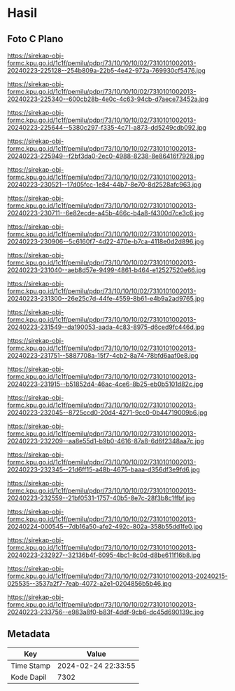 # Hasil

## Foto C Plano

https://sirekap-obj-formc.kpu.go.id/1c1f/pemilu/pdpr/73/10/10/10/02/7310101002013-20240223-225128--254b809a-22b5-4e42-972a-769930cf5476.jpg

https://sirekap-obj-formc.kpu.go.id/1c1f/pemilu/pdpr/73/10/10/10/02/7310101002013-20240223-225340--600cb28b-4e0c-4c63-94cb-d7aece73452a.jpg

https://sirekap-obj-formc.kpu.go.id/1c1f/pemilu/pdpr/73/10/10/10/02/7310101002013-20240223-225644--5380c297-f335-4c71-a873-dd5249cdb092.jpg

https://sirekap-obj-formc.kpu.go.id/1c1f/pemilu/pdpr/73/10/10/10/02/7310101002013-20240223-225949--f2bf3da0-2ec0-4988-8238-8e86416f7928.jpg

https://sirekap-obj-formc.kpu.go.id/1c1f/pemilu/pdpr/73/10/10/10/02/7310101002013-20240223-230521--17d05fcc-1e84-44b7-8e70-8d2528afc963.jpg

https://sirekap-obj-formc.kpu.go.id/1c1f/pemilu/pdpr/73/10/10/10/02/7310101002013-20240223-230711--6e82ecde-a45b-466c-b4a8-f4300d7ce3c6.jpg

https://sirekap-obj-formc.kpu.go.id/1c1f/pemilu/pdpr/73/10/10/10/02/7310101002013-20240223-230906--5c6160f7-4d22-470e-b7ca-4118e0d2d896.jpg

https://sirekap-obj-formc.kpu.go.id/1c1f/pemilu/pdpr/73/10/10/10/02/7310101002013-20240223-231040--aeb8d57e-9499-4861-b464-e12527520e66.jpg

https://sirekap-obj-formc.kpu.go.id/1c1f/pemilu/pdpr/73/10/10/10/02/7310101002013-20240223-231300--26e25c7d-44fe-4559-8b61-e4b9a2ad9765.jpg

https://sirekap-obj-formc.kpu.go.id/1c1f/pemilu/pdpr/73/10/10/10/02/7310101002013-20240223-231549--da190053-aada-4c83-8975-d6ced9fc446d.jpg

https://sirekap-obj-formc.kpu.go.id/1c1f/pemilu/pdpr/73/10/10/10/02/7310101002013-20240223-231751--5887708a-15f7-4cb2-8a74-78bfd6aaf0e8.jpg

https://sirekap-obj-formc.kpu.go.id/1c1f/pemilu/pdpr/73/10/10/10/02/7310101002013-20240223-231915--b51852d4-46ac-4ce6-8b25-eb0b5101d82c.jpg

https://sirekap-obj-formc.kpu.go.id/1c1f/pemilu/pdpr/73/10/10/10/02/7310101002013-20240223-232045--8725ccd0-20d4-4271-9cc0-0b44719009b6.jpg

https://sirekap-obj-formc.kpu.go.id/1c1f/pemilu/pdpr/73/10/10/10/02/7310101002013-20240223-232209--aa8e55d1-b9b0-4616-87a8-6d6f2348aa7c.jpg

https://sirekap-obj-formc.kpu.go.id/1c1f/pemilu/pdpr/73/10/10/10/02/7310101002013-20240223-232345--21d6ff15-a48b-4675-baaa-d356df3e9fd6.jpg

https://sirekap-obj-formc.kpu.go.id/1c1f/pemilu/pdpr/73/10/10/10/02/7310101002013-20240223-232559--21bf0531-1757-40b5-8e7c-28f3b8c1ffbf.jpg

https://sirekap-obj-formc.kpu.go.id/1c1f/pemilu/pdpr/73/10/10/10/02/7310101002013-20240224-000545--7db16a50-afe2-492c-802a-358b55dd1fe0.jpg

https://sirekap-obj-formc.kpu.go.id/1c1f/pemilu/pdpr/73/10/10/10/02/7310101002013-20240223-232927--32136b4f-6095-4bc1-8c0d-d8be611f16b8.jpg

https://sirekap-obj-formc.kpu.go.id/1c1f/pemilu/pdpr/73/10/10/10/02/7310101002013-20240215-025535--3537a2f7-7eab-4072-a2e1-0204856b5b46.jpg

https://sirekap-obj-formc.kpu.go.id/1c1f/pemilu/pdpr/73/10/10/10/02/7310101002013-20240223-233756--e983a8f0-b83f-4ddf-9cb6-dc45d690139c.jpg


## Metadata

| Key        | Value               |
| ---------- | ------------------- |
| Time Stamp | 2024-02-24 22:33:55 |
| Kode Dapil | 7302                |



